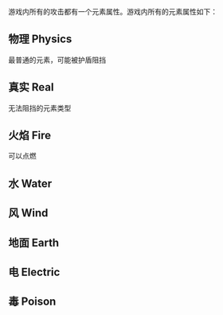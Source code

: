游戏内所有的攻击都有一个元素属性。游戏内所有的元素属性如下：
## 物理 Physics
最普通的元素，可能被护盾阻挡
## 真实 Real
无法阻挡的元素类型
## 火焰 Fire
可以点燃
## 水 Water
## 风 Wind
## 地面 Earth
## 电 Electric
## 毒 Poison